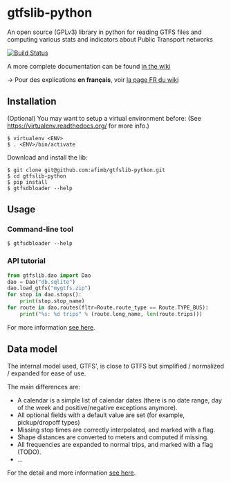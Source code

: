 # gtfslib-python
An open source (GPLv3) library in python for reading GTFS files and computing various stats and indicators about Public Transport networks

[![Build Status](https://travis-ci.org/afimb/gtfslib-python.svg)](https://travis-ci.org/afimb/gtfslib-python)

A more complete documentation can be found [in the wiki](https://github.com/afimb/gtfslib-python/wiki)

-> Pour des explications **en français**, voir [la page FR du wiki](https://github.com/afimb/gtfslib-python/wiki)

## Installation

(Optional) You may want to setup a virtual environment before:
(See https://virtualenv.readthedocs.org/ for more info.)

	$ virtualenv <ENV>
	$ . <ENV>/bin/activate

Download and install the lib:

	$ git clone git@github.com:afimb/gtfslib-python.git
	$ cd gtfslib-python
	$ pip install
	$ gtfsdbloader --help

## Usage

### Command-line tool

	$ gtfsdbloader --help

### API tutorial

```python
from gtfslib.dao import Dao
dao = Dao("db.sqlite")
dao.load_gtfs("mygtfs.zip")
for stop in dao.stops():
	print(stop.stop_name)
for route in dao.routes(fltr=Route.route_type == Route.TYPE_BUS):
	print("%s: %d trips" % (route.long_name, len(route.trips)))
```

For more information [see here](https://github.com/afimb/gtfslib-python/wiki/API-usage-tutorial).

## Data model

The internal model used, GTFS', is close to GTFS but simplified / normalized / expanded for ease of use.

The main differences are:

* A calendar is a simple list of calendar dates (there is no date range, day of the week and positive/negative exceptions anymore).
* All optional fields with a default value are set (for example, pickup/dropoff types)
* Missing stop times are correctly interpolated, and marked with a flag.
* Shape distances are converted to meters and computed if missing.
* All frequencies are expanded to normal trips, and marked with a flag (TODO).
* ...

For the detail and more information [see here](https://github.com/afimb/gtfslib-python/wiki/Internal-model---GTFS').

